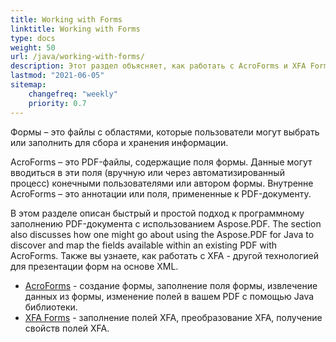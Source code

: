```yaml
---
title: Working with Forms
linktitle: Working with Forms
type: docs
weight: 50
url: /java/working-with-forms/
description: Этот раздел объясняет, как работать с AcroForms и XFA Forms в ваших PDF-документах с использованием Aspose.PDF для Java.
lastmod: "2021-06-05"
sitemap:
    changefreq: "weekly"
    priority: 0.7
---
```


Формы – это файлы с областями, которые пользователи могут выбрать или заполнить для сбора и хранения информации.

AcroForms – это PDF-файлы, содержащие поля формы. Данные могут вводиться в эти поля (вручную или через автоматизированный процесс) конечными пользователями или автором формы. Внутренне AcroForms – это аннотации или поля, примененные к PDF-документу.

В этом разделе описан быстрый и простой подход к программному заполнению PDF-документа с использованием Aspose.PDF.
 The section also discusses how one might go about using the Aspose.PDF for Java to discover and map the fields available within an existing PDF with AcroForms. Также вы узнаете, как работать с XFA - другой технологией для презентации форм на основе XML.

- [AcroForms](/pdf/java/acroforms/) - создание формы, заполнение поля формы, извлечение данных из формы, изменение полей в вашем PDF с помощью Java библиотеки.
- [XFA Forms](/pdf/java/xfa-forms/) - заполнение полей XFA, преобразование XFA, получение свойств полей XFA.